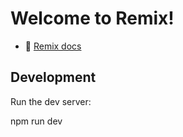 
# Welcome to Remix!

- 📖 [Remix docs](https://remix.run/docs)

## Development

Run the dev server:

npm run dev

